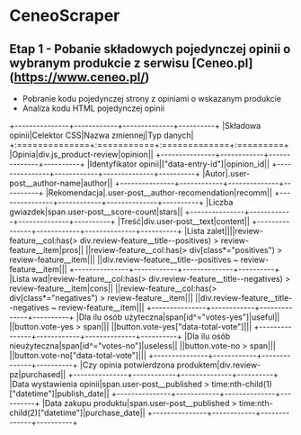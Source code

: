 # CeneoScraper
## Etap 1 - Pobanie składowych pojedynczej opinii o wybranym produkcie z serwisu [Ceneo.pl] (https://www.ceneo.pl/)
* Pobranie kodu pojedynczej strony z opiniami o wskazanym produkcie
* Analiza kodu HTML pojedynczej opinii 

+---------------+------------+--------------+----------+
|Składowa opinii|Celektor CSS|Nazwa zmiennej|Typ danych|
+:==============+:===========+:=============+:=========+
|Opinia|div.js_product-review|opinion||
+---------------+------------+--------------+----------+
|Identyfikator opinii|["data-entry-id"]|opinion_id||
+---------------+------------+--------------+----------+
|Autor|.user-post__author-name|author||
+---------------+------------+--------------+----------+
|Rekomendacja|.user-post__author-recomendation|recomm||
+---------------+------------+--------------+----------+
|Liczba gwiazdek|span.user-post__score-count|stars||
+---------------+------------+--------------+----------+
|Treść|div.user-post__text|content||
+---------------+------------+--------------+----------+
|Lista zalet||||review-feature__col:has(> div.review-feature__title--positives) > review-feature__item|pros||
||review-feature__col:has(> div[class*="positives") > review-feature__item\|||
||div.review-feature__title--positives ~ review-feature__item|||
+---------------+------------+--------------+----------+
|Lista wad|review-feature__col:has(> div.review-feature__title--negatives) > review-feature__item|cons||
||review-feature__col:has(> div[class*="negatives") > review-feature__item\|||
||div.review-feature__title--negatives ~ review-feature__item|||
+---------------+------------+--------------+----------+
|Dla ilu osób użyteczna|span[id^="votes-yes"]\|useful||
||button.vote-yes > span\|||
||button.vote-yes["data-total-vote"]|||
+---------------+------------+--------------+----------+
|Dla ilu osób nieużyteczna|span[id^="votes-no"]\|useless||
||button.vote-no > span\|||
||button.vote-no["data-total-vote"]|||
+---------------+------------+--------------+----------+
|Czy  opinia potwierdzona produktem|div.review-pz|purchased||
+---------------+------------+--------------+----------+
|Data wystawienia opinii|span.user-post__published > time:nth-child(1)["datetime"]|publish_date||
+---------------+------------+--------------+----------+
|Data zakupu produktu|span.user-post__published > time:nth-child(2)["datetime"]|purchase_date||
+---------------+------------+--------------+----------+

